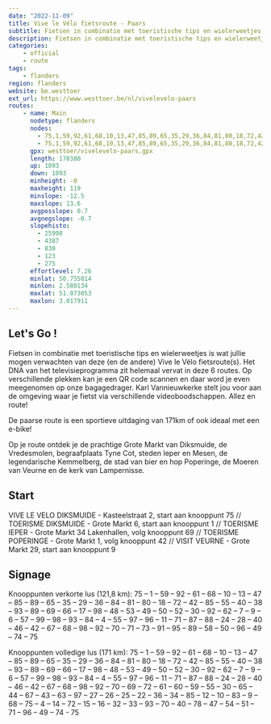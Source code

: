 ```yaml
---
date: "2022-11-09"
title: Vive le Vélo fietsroute - Paars
subtitle: Fietsen in combinatie met toeristische tips en wielerweetjes is wat jullie mogen verwachten van deze (en de andere) Vive le Vélo fietsroute(s)
description: Fietsen in combinatie met toeristische tips en wielerweetjes is wat jullie mogen verwachten van deze (en de andere) Vive le Vélo fietsroute(s)
categories:
    - official
    - route
tags:
    - flanders
region: flanders
website: be.westtoer
ext_url: https://www.westtoer.be/nl/vivelevelo-paars
routes:
    - name: Main
      nodetype: flanders
      nodes:
        - 75,1,59,92,61,68,10,13,47,85,89,65,35,29,36,84,81,80,18,72,42,85,55,40,38,93,89,69,66,17,98,48,53,49,50,52,30,92,62,7,9,6,57,99,98,93,84,4,55,97,96,11,71,87,88,24,28,40,46,42,67,68,98,92,70,71,73,91,95,89,58,50,96,49,74,75
        - 75,1,59,92,61,68,10,13,47,85,89,65,35,29,36,84,81,80,18,72,42,85,55,40,38,93,89,69,66,17,98,48,53,49,50,52,30,92,62,7,9,6,57,99,98,93,84,4,55,97,96,11,71,87,88,24,28,40,46,42,67,68,98,92,70,69,72,61,60,59,55,30,65,44,67,43,63,97,27,26,25,22,36,34,85,12,10,83,9,68,75,4,14,72,15,16,32,33,93,70,40,78,47,54,51,71,96,49,74,75
      gpx: westtoer/vivelevelo-paars.gpx
      length: 170380
      up: 1093
      down: 1093
      minheight: -0
      maxheight: 119
      minslope: -12.5
      maxslope: 13.6
      avgposslope: 0.7
      avgnegslope: -0.7
      slopehisto:
        - 25998
        - 4387
        - 830
        - 123
        - 275
      effortlevel: 7.26
      minlat: 50.755814
      minlon: 2.580134
      maxlat: 51.073053
      maxlon: 3.017911
---
```


## Let's Go ! 

Fietsen in combinatie met toeristische tips en wielerweetjes is wat jullie mogen verwachten van deze (en de andere) Vive le Vélo fietsroute(s). Het DNA van het televisieprogramma zit helemaal vervat in deze 6 routes. Op verschillende plekken kan je een QR code scannen en daar word je even meegenomen op onze bagagedrager. Karl Vannieuwkerke stelt jou voor aan de omgeving waar je fietst via verschillende videoboodschappen. Allez en route!

De paarse route is een sportieve uitdaging van 171km of ook ideaal met een e-bike!

Op je route ontdek je de prachtige Grote Markt van Diksmuide, de Vredesmolen, begraafplaats Tyne Cot, steden Ieper en Mesen, de legendarische Kemmelberg, de stad van bier en hop Poperinge, de Moeren van Veurne en de kerk van Lampernisse.

## Start

VIVE LE VELO DIKSMUIDE - Kasteelstraat 2, start aan knooppunt 75 // TOERISME DIKSMUIDE - Grote Markt 6, start aan knooppunt 1 // TOERISME IEPER - Grote Markt 34 Lakenhallen, volg knooppunt 69 // TOERISME POPERINGE - Grote Markt 1, volg knooppunt 42 // VISIT VEURNE - Grote Markt 29, start aan knooppunt 9

## Signage

Knooppunten verkorte lus (121,8 km): 75 – 1 – 59 – 92 – 61 – 68 – 10 – 13 – 47 – 85 – 89 – 65 – 35 – 29 – 36 – 84 – 81 – 80 – 18 – 72 – 42 – 85 – 55 – 40 – 38 – 93 – 89 – 69 – 66 – 17 – 98 – 48 – 53 – 49 – 50 – 52 – 30 – 92 – 62 – 7 – 9 – 6 – 57 – 99 – 98 – 93 – 84 – 4 – 55 – 97 – 96 – 11 – 71 – 87 – 88 – 24 – 28 – 40 – 46 – 42 – 67 – 68 – 98 – 92 – 70 – 71 – 73 – 91 – 95 – 89 – 58 – 50 – 96 – 49 – 74 – 75

Knooppunten volledige lus (171 km): 75 – 1 – 59 – 92 – 61 – 68 – 10 – 13 – 47 – 85 – 89 – 65 – 35 – 29 – 36 – 84 – 81 – 80 – 18 – 72 – 42 – 85 – 55 – 40 – 38 – 93 – 89 – 69 – 66 – 17 – 98 – 48 – 53 – 49 – 50 – 52 – 30 – 92 – 62 – 7 – 9 – 6 – 57 – 99 – 98 – 93 – 84 – 4 – 55 – 97 – 96 – 11 – 71 – 87 – 88 – 24 – 28 – 40 – 46 – 42 – 67 – 68 – 98 – 92 – 70 – 69 – 72 – 61 – 60 – 59 – 55 – 30 – 65 – 44 – 67 – 43 – 63 – 97 – 27 – 26 – 25 – 22 – 36 – 34 – 85 – 12 – 10 – 83 – 9 – 68 – 75 – 4 – 14 – 72 – 15 – 16 – 32 – 33 – 93 – 70 – 40 – 78 – 47 – 54 – 51 – 71 – 96 – 49 – 74 - 75
